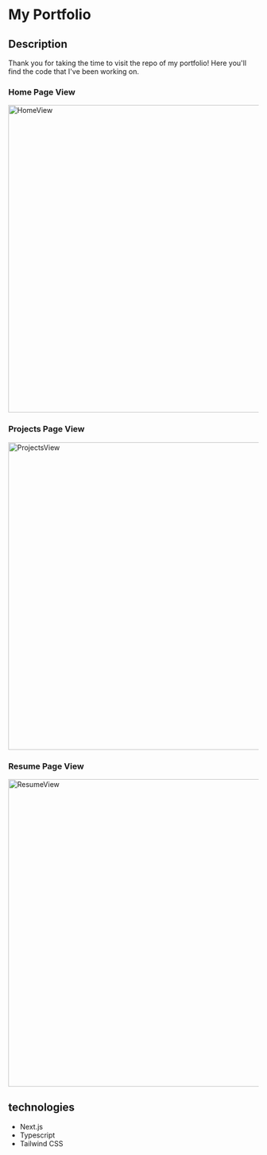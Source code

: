# My Portfolio

## Description
Thank you for taking the time to visit the repo of my portfolio! Here you'll find the code that I've been working on. 

### Home Page View
<img width="619" alt="HomeView" src="https://github.com/amoxley-dev/portfolio-2/assets/71603030/0b1f6738-c48e-45aa-b70a-4b7e15171a78">

### Projects Page View
<img width="619" alt="ProjectsView" src="https://github.com/amoxley-dev/portfolio-2/assets/71603030/e03ba822-e03d-4310-aae9-c8cc23d333bc">

### Resume Page View
<img width="619" alt="ResumeView" src="https://github.com/amoxley-dev/portfolio-2/assets/71603030/322192d5-a83d-42ba-8772-84d9046c33c1">



## technologies
- Next.js
- Typescript
- Tailwind CSS
